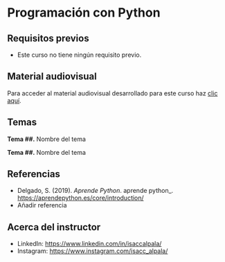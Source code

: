 # Programación con Python

## Requisitos previos
- Este curso no tiene ningún requisito previo.

## Material audiovisual
Para acceder al material audiovisual desarrollado para este curso haz [clic aquí](https://youtube.com/playlist?list=PLfqJ3aqsFYAGwYVsPET7LV-CONCRZJt2S).

## Temas
**Tema ##.** Nombre del tema

**Tema ##.** Nombre del tema

## Referencias
- Delgado, S. (2019). *Aprende Python*. aprende python_. https://aprendepython.es/core/introduction/
- Añadir referencia

## Acerca del instructor
- LinkedIn: https://www.linkedin.com/in/isaccalpala/
- Instagram: https://www.instagram.com/isacc_alpala/

